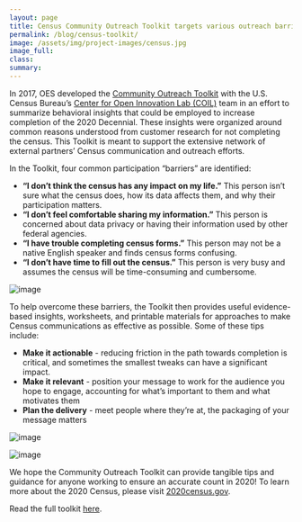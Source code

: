 ```yaml
---
layout: page
title: Census Community Outreach Toolkit targets various outreach barriers
permalink: /blog/census-toolkit/
image: /assets/img/project-images/census.jpg
image_full: 
class:
summary: 
---
```


In 2017, OES developed the <a href="/othercollabs/census-community-outreach-toolkit"> Community Outreach Toolkit</a> with the U.S. Census Bureau’s <a href="https://opportunity.census.gov/coil/">Center for Open Innovation Lab (COIL)</a> team in an effort to summarize behavioral insights that could be employed to increase completion of the 2020 Decennial. These insights were organized around common reasons understood from customer research for not completing the census. This Toolkit is meant to support the extensive network of external partners’ Census communication and outreach efforts. 

In the Toolkit, four common participation “barriers” are identified:
- **“I don’t think the census has any impact on my life.”** This person isn’t sure what the census does, how its data affects them, and why their participation matters.
- **“I don’t feel comfortable sharing my information.”** This person is concerned about data privacy or having their information used by other federal agencies.
- **“I have trouble completing census forms.”** This person may not be a native English speaker and finds census forms confusing.
- **“I don’t have time to fill out the census.”** This person is very busy and assumes the census will be time-consuming and cumbersome.

![image]({{site.baseurl}}/assets/img/project-images/othercollabs/census-toolkit-how-to-use.png)

To help overcome these barriers, the Toolkit then provides useful evidence-based insights, worksheets, and printable materials for approaches to make Census communications as effective as possible. Some of these tips include:
- **Make it actionable** - reducing friction in the path towards completion is critical, and sometimes the smallest tweaks can have a significant impact.
- **Make it relevant** - position your message to work for the audience you hope to engage, accounting for what’s important to them and what motivates them
- **Plan the delivery** - meet people where they’re at, the packaging of your message matters

![image]({{site.baseurl}}/assets/img/project-images/othercollabs/census-101-handout.png)

![image]({{site.baseurl}}/assets/img/project-images/othercollabs/census-data-handout.png)

We hope the Community Outreach Toolkit can provide tangible tips and guidance for anyone working to ensure an accurate count in 2020! To learn more about the 2020 Census, please visit <a href="https://2020census.gov/">2020census.gov</a>. 

Read the full toolkit <a href="https://www.census.gov/partners/toolkit.pdf">here</a>.
